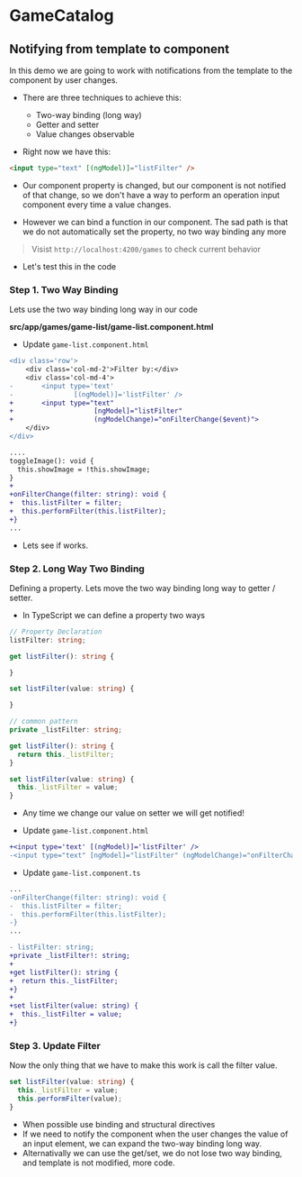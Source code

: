 # GameCatalog

## Notifying from template to component

In this demo we are going to work with notifications from the template to the component by user changes.

- There are three techniques to achieve this:

  - Two-way binding (long way)
  - Getter and setter
  - Value changes observable

- Right now we have this:

```html
<input type="text" [(ngModel)]="listFilter" />
```

- Our component property is changed, but our component is not notified of that change, so we don't have a way to perform an operation input component every time a value changes.

- However we can bind a function in our component. The sad path is that we do not automatically set the property, no two way binding any more

> Visist `http://localhost:4200/games` to check current behavior

- Let's test this in the code

### Step 1. Two Way Binding

Lets use the two way binding long way in our code

**src/app/games/game-list/game-list.component.html**

- Update `game-list.component.html`

```diff
<div class='row'>
    <div class='col-md-2'>Filter by:</div>
    <div class='col-md-4'>
-       <input type='text'
-               [(ngModel)]='listFilter' />
+       <input type="text"
+                    [ngModel]="listFilter"
+                    (ngModelChange)="onFilterChange($event)">
    </div>
</div>
```

```diff game-list.component.ts
....
toggleImage(): void {
  this.showImage = !this.showImage;
}
+
+onFilterChange(filter: string): void {
+  this.listFilter = filter;
+  this.performFilter(this.listFilter);
+}
...
```

- Lets see if works.

### Step 2. Long Way Two Binding

Defining a property. Lets move the two way binding long way to getter / setter.

- In TypeScript we can define a property two ways

```typescript
// Property Declaration
listFilter: string;
```

```typescript Getter and Setter
get listFilter(): string {

}

set listFilter(value: string) {

}
```

```typescript
// common pattern
private _listFilter: string;

get listFilter(): string {
  return this._listFilter;
}

set listFilter(value: string) {
  this._listFilter = value;
}
```

- Any time we change our value on setter we will get notified!

- Update `game-list.component.html`

```diff
+<input type='text' [(ngModel)]='listFilter' />
-<input type="text" [ngModel]="listFilter" (ngModelChange)="onFilterChange($event)">
```

- Update `game-list.component.ts`

```diff
...
-onFilterChange(filter: string): void {
-  this.listFilter = filter;
-  this.performFilter(this.listFilter);
-}
...
```

```diff game-list.component.ts
- listFilter: string;
+private _listFilter!: string;
+
+get listFilter(): string {
+  return this._listFilter;
+}
+
+set listFilter(value: string) {
+  this._listFilter = value;
+}
```

### Step 3. Update Filter

Now the only thing that we have to make this work is call the filter value.

```typescript
set listFilter(value: string) {
  this._listFilter = value;
  this.performFilter(value);
}
```

- When possible use binding and structural directives
- If we need to notify the component when the user changes the value of an input element, we can expand the two-way binding long way.
- Alternativally we can use the get/set, we do not lose two way binding, and template is not modified, more code.
